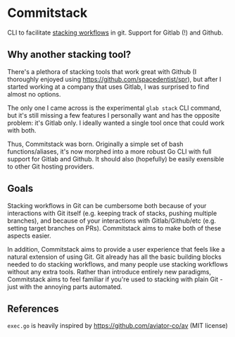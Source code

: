 # Commitstack

CLI to facilitate [stacking workflows](https://www.stacking.dev/) in git. Support for Gitlab (!) and Github.

## Why another stacking tool?

There's a plethora of stacking tools that work great with Github (I thoroughly enjoyed using https://github.com/spacedentist/spr), but after I started working at a company that uses Gitlab, I was surprised to find almost no options.

The only one I came across is the experimental `glab stack` CLI command, but it's still missing a few features I personally want and has the opposite problem: it's Gitlab only. I ideally wanted a single tool once that could work with both.

Thus, Commitstack was born. Originally a simple set of bash functions/aliases, it's now morphed into a more robust Go CLI with full support for Gitlab and Github. It should also (hopefully) be easily exensible to other Git hosting providers.

## Goals

Stacking workflows in Git can be cumbersome both because of your interactions with Git itself (e.g. keeping track of stacks, pushing multiple branches), and because of your interactions with Gitlab/Github/etc (e.g. setting target branches on PRs). Commitstack aims to make both of these aspects easier.

In addition, Commitstack aims to provide a user experience that feels like a natural extension of using Git. Git already has all the basic building blocks needed to do stacking workflows, and many people use stacking workflows without any extra tools. Rather than introduce entirely new paradigms, Commitstack aims to feel familiar if you're used to stacking with plain Git - just with the annoying parts automated.

## References

`exec.go` is heavily inspired by https://github.com/aviator-co/av (MIT license)
